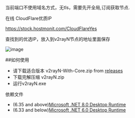 当前端口不使用域名方式，无tls，需要先开全局,订阅获取节点.

在线 CloudFlare优质IP

https://stock.hostmonit.com/CloudFlareYes

查找到的优选IP，放入到v2rayN节点的地址里面保存

![image](https://github.com/bufanlin1988/CFWorkers-VT/assets/160445517/d8806103-6602-4898-9657-2ae2397bce37)

##如何使用
- 请下载适合版本 v2rayN-With-Core.zip from [releases](https://github.com/2dust/v2rayN/releases)
- 下载完解压缩 v2rayN.zip
- 运行v2rayN.exe

依赖文件
- (6.35 and above)[Microsoft .NET 8.0 Desktop Runtime ](https://dotnet.microsoft.com/en-us/download/dotnet/8.0)
- (6.33 and below)[Microsoft .NET 6.0 Desktop Runtime ](https://dotnet.microsoft.com/en-us/download/dotnet/6.0)


